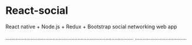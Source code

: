 # React-social
React native + Node.js + Redux + Bootstrap social networking web app

.......................................................................................
...................................